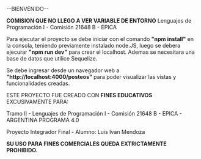 
--BIENVENIDO--

**COMISION QUE NO LLEGO A VER VARIABLE DE ENTORNO**
Lenguajes de Programación I - Comisión 21648 B - EPICA

Para ejecutar el proyecto se debe iniciar con el comando **"npm install"** en la consola, teniendo previamente instalado node.JS, luego se debera ejecurar **"npm run dev"** para crear el localhost. Ademas se necesitara una base de datos que utilice Sequelize.

Se debe ingresar desde un navegador web a **"http://localhost:4000/posteos"** para poder visualizar las vistas y funcionalidades creadas.

ESTE PROYECTO FUE CREADO CON **FINES EDUCATIVOS** EXCUSIVAMENTE PARA:

Tramo II - Lenguajes de Programación I - Comisión 21648 B - EPICA - ARGENTINA PROGRAMA 4.0

Proyecto Integrador Final - Alumno: Luis Ivan Mendoza


**SU USO PARA FINES COMERCIALES QUEDA EXTRICTAMENTE PROHIBIDO.**
